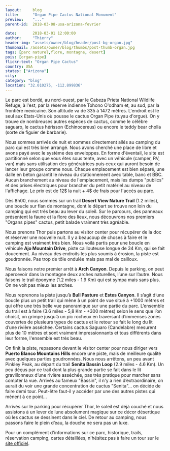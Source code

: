 ```yaml
---
layout:     blog
title:      "Organ Pipe Cactus National Monument"
preview:    "..."
parent-id:  2018-03-08-usa-arizona-fevrier

date:       2018-03-01 12:00:00
author:     "Thierry"
header-img: "assets/owner/blog/header/post-bg-organ.jpg"
thumbnail: /assets/owner/blog/thumbs/post-thumb-organ.jpg
tags: [parc naturel,flore, montagne, desert]
pois: [organ-pipe]
flickr-text: "Organ Pipe Cactus"
country: USA 
states: ["Arizona"]
city: 
category: "blog"
location: "32.010275, -112.899836"
---
```


Le parc est bordé, au nord-ouest, par le Cabeza Prieta National Wildlife Refuge, à l'est, par la réserve indienne Tohono O'odham et, au sud, par la frontière mexicaine. Son altitude va de 335 à 1472 mètres. L'endroit est le seul aux Etats-Unis où pousse le cactus Organ Pipe (tuyau d'orgue). On y trouve de nombreuses autres espèces de cactus, comme le célèbre saguaro, le cactus hérisson (Echinocereus) ou encore le teddy bear cholla (sorte de figuier de barbarie).

Nous sommes arrivés de nuit et sommes directement allés au camping du parc qui est très bien arrangé. Nous avons cherché une place de libre et avons payé avec le système des enveloppes. En forme d'éventail, le site est partitionné selon que vous êtes sous tente, avec un véhicule (camper, RV, van) mais sans utilisation des génératrices puis ceux qui auront besoin de lancer leur groupe comme nous. Chaque emplacement est bien séparé, une dalle en béton garantit le niveau du stationnement avec table, banc et BBC. Aucun branchement au niveau de l'emplacement, mais les dumps "publics" et des prises électriques pour brancher du petit matériel au niveau de l'affichage. Le prix est de 12$ la nuit + 4$ de frais pour l'accès au parc.

Dès 8h00, nous sommes sur un trail **Desert View Nature Trail** (1.2 miles), une boucle sur flan de montagne, dont le départ se trouve non loin du camping qui est très beau au lever du soleil. Sur le parcours, des panneaux présentent la faune et la flore des lieux, nous découvrons nos premiers "Organs pipes" cactus, petit balade vraiment très agréable. 

Nous prenons Thor puis partons au visitor center pour récupérer de la doc et réserver une nouvelle nuit. Il y a beaucoup de choses à faire et le camping est vraiment très bien. Nous voilà partis pour une boucle en véhicule **Ajo Mountain Drive**, piste caillouteuse longue de 34 Km, qui se fait doucement. Au niveau des endroits les plus soumis à érosion, la piste est goudronnée. Pas trop de tôle ondulée mais pas mal de cailloux.

Nous faisons notre premier arrêt à **Arch Canyon**. Depuis le parking, on peut apercevoir dans la montagne deux arches naturelles, l’une sur l’autre. Nous faisons le trail éponyme (1.2 miles - 1.9 Km) qui est sympa mais sans plus. On ne voit pas mieux les arches.

Nous reprenons la piste jusqu’à **Bull Pasture** et **Estes Canyon**. Il s’agit d’une boucle plus un petit trail qui mène à un point de vue situé à +1000 mètres et qui offre une très belle vue panoramique sur une partie du parc. L’ensemble du trail est à faire (3.6 miles - 5,8 Km - +300 mètres) selon le sens que l’on choisit, on grimpe jusqu’à un pic rocheux en traversant d’immenses zones couvertes de plusieurs types de cactus et le retour se fait le long du lit d’une rivière asséchée. Certains cactus Saguaro (Candelabre) mesurent plus de 10 mètres et sont vraiment impressionnants et tous différents dans leur forme, l'ensemble est très beau. 

On finit la piste, repassons devant le visitor center pour nous diriger vers **Puerto Blanco Mountains Hills** encore une piste, mais de meilleure qualité avec quelques parties goudronnées. Nous nous arrêtons, un peu avant Pinkley Peak, au départ du trail **Senita Bassin Loop** (2.9 miles - 4.6 Km). Un peu déçus par ce trail dont la plus grande partie se fait dans le lit gravillonneux d’une rivière asséchée, pas très pratique pour marcher sans compter la vue. Arrivés au fameux "Bassin", il n'y a rien d’extraordinaire, on aurait du voir une grande concentration de cactus "Senita"... on décide de faire demi tour. Peut-être faut-il y accéder par une des autres pistes qui mènent à ce point...

Arrivés sur le parking pour récupérer Thor, le soleil est déjà couché et nous assistons à un lever de lune absolument magique sur ce décor désertique où les cactus se dessinent dans le ciel. De retour au camping, nous passons faire le plein d’eau, la douche ne sera pas un luxe.

Pour un complément d'informations sur ce parc, historique, trails, réservation camping, cartes détaillées, n'hésitez pas à faire un tour sur le [site officiel](http://www.nps.gov/orpi/index.htm).